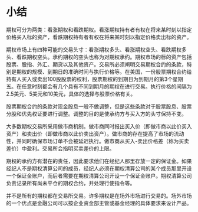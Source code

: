 # 小结

期权可分为两类：看涨期权和看跌期权。看涨期权持有者有权在将来某时刻以指定价格买入标的资产，看跌期权持有者有权在将来某时刻以指定价格卖出标的资产。

期权市场上有四种可能的交易头寸：看涨期权多头、看涨期权空头、看跌期权多头、看跌期权空头。承约期权的空头也称为对期权承约。期权市场的标的资产包括股票、股指、外汇、期货以及其他资产。交易所必须阐明交易期权合约的条款，特别是期权的规模、到期日的准确时间与执行价格等。在美国，一份股票期权合约给持有人买入或卖出100股股票的权利，股票期权的到期日为到期月的第3个星期五。在任意时刻都会有几个具有不同到期月的期权在进行交易。执行价格的间隔为2.5美元、5美元和10美元，具体的选择与股票价格有关。


股票期权合约的条款对现金股息一般不做调整，但是这些条款对于股票股息、股票分股和优先权证要进行调整。调整的目的是使承约方与买入方的头寸保持不变。

大多数期权交易所采用做市商机制。做市商同时报出买入价（即做市商以此价买入资产）和卖出价（即做市商以此价卖出资产）。做市商的存在提高了市场的流动性，并同时确保市场订单不会被延迟执行。做市商从买入-卖出价格差（称为买卖差价）中盈利。交易所会指明买卖差价的上限。


期权的承约方有潜在的责任，因此要求他们在经纪人那里存放一定的保证金。如果经纪人不是期权清算公司的成员，经纪人必须在期权清算公司的某个成员那里开设一个保证金账户，而后者需要在期权清算公司开设一个保证金账户。期权清算公司负责记录所有尚未平仓的期权合约，并处理行使指令等。

并不是所有的期权都在交易所交易。许多期权是在场外市场进行交易的。场外市场的一个优点是金融公司可以按企业资金部主管或基金经理的具体要求来设计产品。
